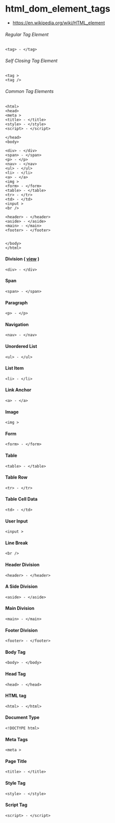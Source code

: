 # html_dom_element_tags

* https://en.wikipedia.org/wiki/HTML_element

###### Regular Tag Element
```
<tag> - </tag>
```

###### Self Closing Tag Element
```
<tag >
<tag />
```
###### Common Tag Elements
```
<html>
<head>
<meta >
<title> - </title>
<style> - </style>
<script> - </script>

</head>
<body>

<div> - </div>
<span> - </span>
<p> - </p>
<nav> - </nav>
<ul> - </ul>
<li> - </li>
<a> - </a>
<img >
<form> - </form>
<table> - </table>
<tr> - </tr>
<td> - </td>
<input >
<br />

<header> - </header>
<aside> - </aside>
<main> - </main>
<footer> - </footer>


</body>
</html>
```

#### Division ( [view](https://github.com/students-at-thinkful/html_dom_element_tags/blob/master/division.md) )
```
<div> - </div>
```

#### Span
```
<span> - </span>
```

#### Paragraph
```
<p> - </p>
```

#### Navigation
```
<nav> - </nav>
```

#### Unordered List
```
<ul> - </ul>
```

#### List Item
```
<li> - </li>
```

#### Link Anchor
```
<a> - </a>
```

#### Image
```
<img >
```

#### Form
```
<form> - </form>
```

#### Table
```
<table> - </table>
```

#### Table Row
```
<tr> - </tr>
```

#### Table Cell Data
```
<td> - </td>
```

#### User Input
```
<input >
```

#### Line Break
```
<br />
```

#### Header Division
```
<header> - </header>
```

#### A Side Division
```
<aside> - </aside>
```

#### Main Division
```
<main> - </main>
```

#### Footer Division
```
<footer> - </footer>
```

#### Body Tag
```
<body> - </body>
```

#### Head Tag
```
<head> - </head>
```

#### HTML tag
```
<html> - </html>
```

#### Document Type
```
<!DOCTYPE html>
```

#### Meta Tags
```
<meta >
```

#### Page Title
```
<title> - </title>
```

#### Style Tag
```
<style> - </style>
```

#### Script Tag
```
<script> - </script>
```
